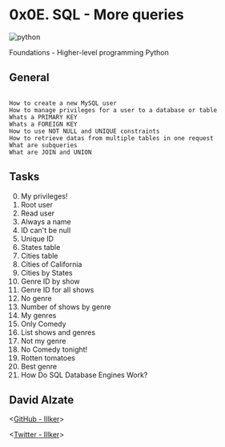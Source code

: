# 0x0E. SQL - More queries


![python](https://s3.amazonaws.com/intranet-projects-files/holbertonschool-higher-level_programming+/274/66988091.jpg)


 Foundations - Higher-level programming  Python

## General

```

How to create a new MySQL user
How to manage privileges for a user to a database or table
Whats a PRIMARY KEY
Whats a FOREIGN KEY
How to use NOT NULL and UNIQUE constraints
How to retrieve datas from multiple tables in one request
What are subqueries
What are JOIN and UNION

```

## Tasks

0. My privileges!
1. Root user
2. Read user
3. Always a name
4. ID can't be null
5. Unique ID
6. States table
7. Cities table
8. Cities of California
9. Cities by States
10. Genre ID by show
11. Genre ID for all shows
12. No genre
13. Number of shows by genre
14. My genres
15. Only Comedy
16. List shows and genres
17. Not my genre
18. No Comedy tonight!
19. Rotten tomatoes
20. Best genre
21. How Do SQL Database Engines Work?


## David Alzate 

<[GitHub - Illker](https://github.com/illker)>

<[Twitter - Illker](https://twitter.com/illker)>
